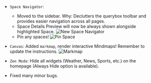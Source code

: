 <items-block data-variant="new">

- `Space Navigator`:
  - Moved to the sidebar. Why: Declutters the querybox toolbar and provides easier navigation across all pages.
  - Space Details Preview will now be always shown alongside highlighted Space.
    ![New Space Navigator](https://i.imgur.com/I9GSlSb.png)
  - Pin any spaces!
    ![Pin Space](https://i.imgur.com/r0Y1atO.png)
- `Canvas`: Added `markmap`, render interactive Mindmaps! Remember to update the instructions.
  ![Markmap](https://i.imgur.com/qhRvthG.png)

- `Zen Mode`: Hide all widgets (Weather, News, Sports, etc.) on the homepage (Always Hide option is available).

</items-block>

<items-block data-variant="bug-fix">

- Fixed many minor bugs.

</items-block>
